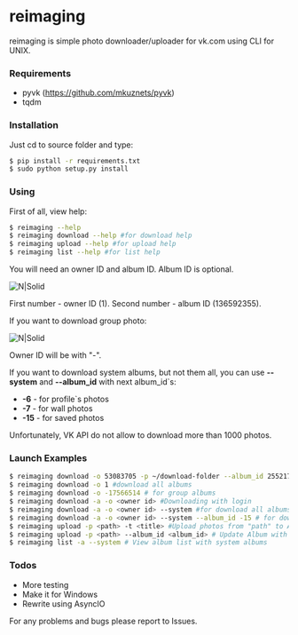 # reimaging
reimaging is simple photo downloader/uploader for vk.com using CLI for UNIX.
### Requirements
- pyvk (https://github.com/mkuznets/pyvk)
- tqdm

### Installation
Just cd to source folder and type:
```sh
$ pip install -r requirements.txt
$ sudo python setup.py install
```

### Using
First of all, view help:
```sh
$ reimaging --help
$ reimaging download --help #for download help
$ reimaging upload --help #for upload help
$ reimaging list --help #for list help
```
You will need an owner ID and album ID. Album ID is optional.

![N|Solid](https://image.ibb.co/fRpaDo/image.png)

First number - owner ID (1).
Second number - album ID (136592355).

If you want to download group photo:

![N|Solid](https://image.ibb.co/gGoJve/image.png)

Owner ID will be with "-".

If you want to download system albums, but not them all, you can use **--system** and **--album_id** with next album_id`s:
* **-6** - for profile`s photos
* **-7** - for wall photos
* **-15** - for saved photos

Unfortunately, VK API do not allow to download more than 1000 photos.

### Launch Examples
```sh
$ reimaging download -o 53083705 -p ~/download-folder --album_id 255217256 #download single album of owner by ID`s
$ reimaging download -o 1 #download all albums
$ reimaging download -o -17566514 # for group albums
$ reimaging download -a -o <owner id> #Downloading with login
$ reimaging download -a -o <owner id> --system #for download all albums including system albums too.
$ reimaging download -a -o <owner id> --system --album_id -15 # for downloading saved photos album
$ reimaging upload -p <path> -t <title> #Upload photos from "path" to Album with "title"
$ reimaging upload -p <path> --album_id <album_id> # Update Album with "album_id" with photos form "path"
$ reimaging list -a --system # View album list with system albums
```

### Todos

 - More testing
 - Make it for Windows
 - Rewrite using AsyncIO

For any problems and bugs please report to Issues.
